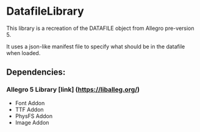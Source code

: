# DatafileLibrary

This library is a recreation of the DATAFILE object from Allegro pre-version 5.

It uses a json-like manifest file to specify what should be in the datafile when loaded.

## Dependencies:
### Allegro 5 Library [link] (https://liballeg.org/)
  - Font Addon
  - TTF Addon
  - PhysFS Addon
  - Image Addon
